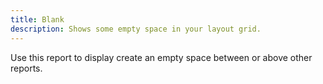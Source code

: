 ```yaml
---
title: Blank
description: Shows some empty space in your layout grid.
---
```


Use this report to display create an empty space between or above other reports.
